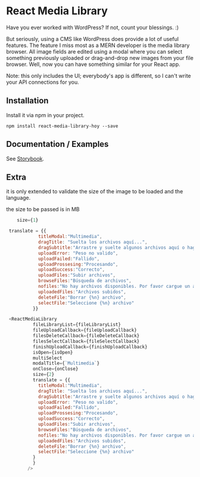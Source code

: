 # React Media Library

Have you ever worked with WordPress? If not, count your blessings. :)

But seriously, using a CMS like WordPress does provide a lot of useful features. 
The feature I miss most as a MERN developer is the media library browser.
All image fields are edited using a modal where you can select something previously uploaded or drag-and-drop new images
from your file browser.
Well, now you can have something similar for your React app.

Note: this only includes the UI; everybody's app is different, so I can't write your API connections for you.

## Installation

Install it via npm in your project.

```
npm install react-media-library-hoy --save
```

## Documentation / Examples

See [Storybook](https://richard1320.github.io/React-Media-Library/).

## Extra

it is only extended to validate the size of the image to be loaded and the language.

the size to be passed is in MB

```js
    size={1}    
```

```js
 translate = {{
            titleModal:"Multimedia",
            dragTitle: "Suelta los archivos aquí...",
            dragSubtitle:"Arrastre y suelte algunos archivos aquí o haga clic para seleccionar archivos",
            uploadError: "Peso no valido",
            uploadFailed:"Fallido",
            uploadProssesing:"Procesando",
            uploadSuccess:"Correcto",
            uploadFiles:"Subir archivos",
            browseFiles:"Búsqueda de archivos",
            nofiles:"No hay archivos disponibles. Por favor cargue un archivo.",
            uploadedFiles:"Archivos subidos",
            deleteFile:"Borrar {%n} archivo",
            selectFile:"Seleccione {%n} archivo"
          }}
```
```js
 <ReactMediaLibrary       
          fileLibraryList={fileLibraryList}
          fileUploadCallback={fileUploadCallback}
          filesDeleteCallback={fileDeleteCallback}
          filesSelectCallback={fileSelectCallback}
          finishUploadCallback={finishUploadCallback}
          isOpen={isOpen}
          multiSelect
          modalTitle={`Multimedia`}
          onClose={onClose}
          size={2}
          translate = {{
            titleModal:"Multimedia",
            dragTitle: "Suelta los archivos aquí...",
            dragSubtitle:"Arrastre y suelte algunos archivos aquí o haga clic para seleccionar archivos",
            uploadError: "Peso no valido",
            uploadFailed:"Fallido",
            uploadProssesing:"Procesando",
            uploadSuccess:"Correcto",
            uploadFiles:"Subir archivos",
            browseFiles:"Búsqueda de archivos",
            nofiles:"No hay archivos disponibles. Por favor cargue un archivo.",
            uploadedFiles:"Archivos subidos",
            deleteFile:"Borrar {%n} archivo",
            selectFile:"Seleccione {%n} archivo"
          }           
          }
        />
```